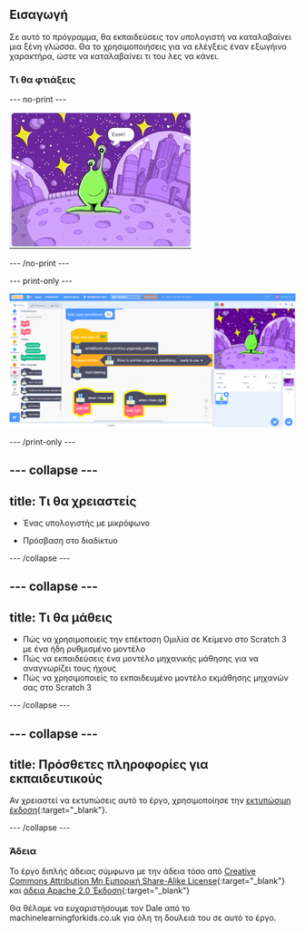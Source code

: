 ## Εισαγωγή

Σε αυτό το πρόγραμμα, θα εκπαιδεύσεις τον υπολογιστή να καταλαβαίνει μια ξένη γλώσσα. Θα το χρησιμοποιήσεις για να ελέγξεις έναν εξωγήινο χαρακτήρα, ώστε να καταλαβαίνει τι του λες να κάνει.

### Τι θα φτιάξεις

--- no-print ---

![Εξωγήινος κινείται αριστερά και δεξιά σε νέες λέξεις, Eeek και Bop](images/journey.gif)

--- /no-print ---

--- print-only ---

![Επισκόπηση ολόκληρου του προγράμματος Scratch](images/test-new-blocks.png)

--- /print-only ---

--- collapse ---
---
title: Τι θα χρειαστείς
---

+ Ένας υπολογιστής με μικρόφωνο

+ Πρόσβαση στο διαδίκτυο

--- /collapse ---

--- collapse ---
---
title: Τι θα μάθεις
---
+ Πώς να χρησιμοποιείς την επέκταση Ομιλία σε Κείμενο στο Scratch 3 με ένα ήδη ρυθμισμένο μοντέλο
+ Πώς να εκπαιδεύσεις ένα μοντέλο μηχανικής μάθησης για να αναγνωρίζει τους ήχους
+ Πώς να χρησιμοποιείς το εκπαιδευμένο μοντέλο εκμάθησης μηχανών σας στο Scratch 3

--- /collapse ---

--- collapse ---
---
title: Πρόσθετες πληροφορίες για εκπαιδευτικούς
---

Αν χρειαστεί να εκτυπώσεις αυτό το έργο, χρησιμοποίησε την [εκτυπώσιμη έκδοση](https://projects.raspberrypi.org/el-GR/projects/alien-language/print){:target="_blank"}.

--- /collapse ---

### Άδεια

Το έργο διπλής άδειας σύμφωνα με την άδεια τόσο από [Creative Commons Attribution Μη Εμπορική Share-Alike License](http://creativecommons.org/licenses/by-nc-sa/4.0/){:target="_blank"} και [άδεια Apache 2.0 Έκδοση](http://www.apache.org/licenses/LICENSE-2.0){:target="_blank"}

Θα θέλαμε να ευχαριστήσουμε τον Dale από το machinelearningforkids.co.uk για όλη τη δουλειά του σε αυτό το έργο.
